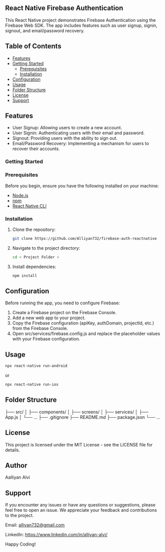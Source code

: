 ## React Native Firebase Authentication

This React Native project demonstrates Firebase Authentication using the Firebase Web SDK. The app includes features such as user signup, signin, signout, and email/password recovery.

## Table of Contents

- [Features](#features)
- [Getting Started](#getting-started)
  - [Prerequisites](#prerequisites)
  - [Installation](#installation)
- [Configuration](#configuration)
- [Usage](#usage)
- [Folder Structure](#folder-structure)
- [License](#license)
- [Support](#support)

## Features

- User Signup: Allowing users to create a new account.
- User Signin: Authenticating users with their email and password.
- Signout: Providing users with the ability to sign out.
- Email/Password Recovery: Implementing a mechanism for users to recover their accounts.

### Getting Started

### Prerequisites

Before you begin, ensure you have the following installed on your machine:

- [Node.js](https://nodejs.org/)
- [npm](https://www.npmjs.com/)
- [React Native CLI](https://reactnative.dev/docs/environment-setup)

### Installation

1. Clone the repository:

   ```bash
   git clone https://github.com/Alliyan732/firebase-auth-reactnative
   ```
2. Navigate to the project directory:
   ```bash
   cd < Project Folder >
   ```
3. Install dependencies:
   ```bash
   npm install
   ```
## Configuration

Before running the app, you need to configure Firebase:

1. Create a Firebase project on the Firebase Console.
2. Add a new web app to your project.
3. Copy the Firebase configuration (apiKey, authDomain, projectId, etc.) from the Firebase Console.
3. Open src/services/firebase.config.js and replace the placeholder values with your Firebase configuration.

## Usage
   ```bash
   npx react-native run-android
   ```
   or
   ```bash
   npx react-native run-ios
   ```
## Folder Structure
├── src/
│   ├── components/
│   ├── screens/
│   ├── services/
│   ├── App.js
│   └── ...
├── .gitignore
├── README.md
├── package.json
└── ...

## License
This project is licensed under the MIT License - see the LICENSE file for details.

## Author
Aalliyan Alvi

## Support
If you encounter any issues or have any questions or suggestions, please feel free to open an issue. We appreciate your feedback and contributions to the project.

Email: alliyan732@gmail.com

LinkedIn: https://www.linkedin.com/in/alliyan-alvi/

Happy Coding!
